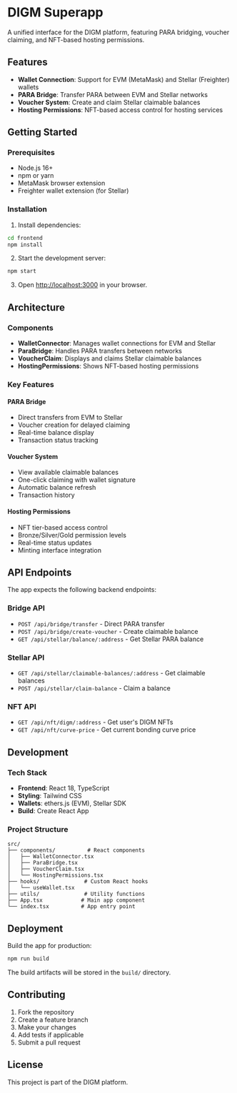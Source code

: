 # DIGM Superapp

A unified interface for the DIGM platform, featuring PARA bridging, voucher claiming, and NFT-based hosting permissions.

## Features

- **Wallet Connection**: Support for EVM (MetaMask) and Stellar (Freighter) wallets
- **PARA Bridge**: Transfer PARA between EVM and Stellar networks
- **Voucher System**: Create and claim Stellar claimable balances
- **Hosting Permissions**: NFT-based access control for hosting services

## Getting Started

### Prerequisites

- Node.js 16+ 
- npm or yarn
- MetaMask browser extension
- Freighter wallet extension (for Stellar)

### Installation

1. Install dependencies:
```bash
cd frontend
npm install
```

2. Start the development server:
```bash
npm start
```

3. Open [http://localhost:3000](http://localhost:3000) in your browser.

## Architecture

### Components

- **WalletConnector**: Manages wallet connections for EVM and Stellar
- **ParaBridge**: Handles PARA transfers between networks
- **VoucherClaim**: Displays and claims Stellar claimable balances
- **HostingPermissions**: Shows NFT-based hosting permissions

### Key Features

#### PARA Bridge
- Direct transfers from EVM to Stellar
- Voucher creation for delayed claiming
- Real-time balance display
- Transaction status tracking

#### Voucher System
- View available claimable balances
- One-click claiming with wallet signature
- Automatic balance refresh
- Transaction history

#### Hosting Permissions
- NFT tier-based access control
- Bronze/Silver/Gold permission levels
- Real-time status updates
- Minting interface integration

## API Endpoints

The app expects the following backend endpoints:

### Bridge API
- `POST /api/bridge/transfer` - Direct PARA transfer
- `POST /api/bridge/create-voucher` - Create claimable balance
- `GET /api/stellar/balance/:address` - Get Stellar PARA balance

### Stellar API
- `GET /api/stellar/claimable-balances/:address` - Get claimable balances
- `POST /api/stellar/claim-balance` - Claim a balance

### NFT API
- `GET /api/nft/digm/:address` - Get user's DIGM NFTs
- `GET /api/nft/curve-price` - Get current bonding curve price

## Development

### Tech Stack

- **Frontend**: React 18, TypeScript
- **Styling**: Tailwind CSS
- **Wallets**: ethers.js (EVM), Stellar SDK
- **Build**: Create React App

### Project Structure

```
src/
├── components/          # React components
│   ├── WalletConnector.tsx
│   ├── ParaBridge.tsx
│   ├── VoucherClaim.tsx
│   └── HostingPermissions.tsx
├── hooks/              # Custom React hooks
│   └── useWallet.tsx
├── utils/              # Utility functions
├── App.tsx            # Main app component
└── index.tsx          # App entry point
```

## Deployment

Build the app for production:

```bash
npm run build
```

The build artifacts will be stored in the `build/` directory.

## Contributing

1. Fork the repository
2. Create a feature branch
3. Make your changes
4. Add tests if applicable
5. Submit a pull request

## License

This project is part of the DIGM platform. 